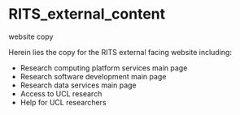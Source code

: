 RITS_external_content
=====================

website copy

Herein lies the copy for the RITS external facing website including:

- Research computing platform services main page
- Research software development main page
- Research data services main page
- Access to UCL research
- Help for UCL researchers
